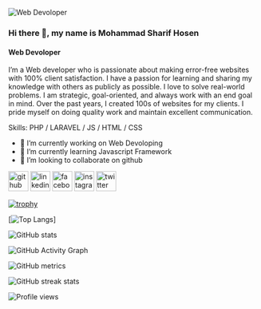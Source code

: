 ![Web Devoloper](https://pbs.twimg.com/media/FiRGS97VUAEeYV6?format=jpg&name=small)
### Hi there 👋, my name is Mohammad Sharif Hosen
#### Web Devoloper


I’m a  Web developer who is passionate about making error-free websites with 100% client satisfaction. I have a passion for learning and sharing my knowledge with others as publicly as possible. I love to solve real-world problems. I am strategic, goal-oriented, and always work with an end goal in mind. Over the past years, I created 100s of websites for my clients. I pride myself on doing quality work and maintain excellent communication. 

Skills: PHP / LARAVEL / JS / HTML / CSS

- 🔭 I’m currently working on Web Devoloping 
- 🌱 I’m currently learning Javascript Framework 
- 👯 I’m looking to collaborate on github 


[<img src='https://cdn.jsdelivr.net/npm/simple-icons@3.0.1/icons/github.svg' alt='github' height='40'>](https://github.com/Md-Sharif-Hosen)  [<img src='https://cdn.jsdelivr.net/npm/simple-icons@3.0.1/icons/linkedin.svg' alt='linkedin' height='40'>](https://www.linkedin.com/in/engmsharif15/)  [<img src='https://cdn.jsdelivr.net/npm/simple-icons@3.0.1/icons/facebook.svg' alt='facebook' height='40'>](https://www.facebook.com/engmsharif15)  [<img src='https://cdn.jsdelivr.net/npm/simple-icons@3.0.1/icons/instagram.svg' alt='instagram' height='40'>](https://www.instagram.com/m_sharif_ahmed/)  [<img src='https://cdn.jsdelivr.net/npm/simple-icons@3.0.1/icons/twitter.svg' alt='twitter' height='40'>](https://twitter.com/@MSharifAhmed1)  



[![trophy](https://github-profile-trophy.vercel.app/?username=Md-Sharif-Hosen)](https://github.com/ryo-ma/github-profile-trophy)

[![Top Langs](https://github-readme-stats.vercel.app/api/top-langs/?username=Md-Sharif-Hosen)]

![GitHub stats](https://github-readme-stats.vercel.app/api?username=Md-Sharif-Hosen&show_icons=true&count_private=true)  

![GitHub Activity Graph](https://activity-graph.herokuapp.com/graph?username=Md-Sharif-Hosen)  

![GitHub metrics](https://metrics.lecoq.io/Md-Sharif-Hosen)  

![GitHub streak stats](https://streak-stats.demolab.com/?user=Md-Sharif-Hosen)  

![Profile views](https://gpvc.arturio.dev/Md-Sharif-Hosen)  
